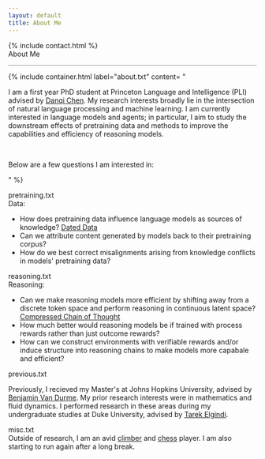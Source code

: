 ```yaml
---
layout: default
title: About Me
---
```


<div class="layout">
{% include contact.html %}

<div class="panel-normal v">
  <div class="section">
    About Me
  </div>
  <hr style="opacity: 50%">

  {% include container.html 
    label="about.txt"
    content=
      "
      <p>
        I am a first year PhD student at Princeton Language and Intelligence (PLI) advised by <a href="https://www.cs.princeton.edu/~danqic/">Danqi Chen</a>. 
        My research interests broadly lie in the intersection of natural language processing and machine learning. 
        I am currently interested in language models and agents; in particular, I aim to study the downstream effects of 
        pretraining data and methods to improve the capabilities and efficiency of reasoning models. 
      </p>
      <br>
      <p>
        Below are a few questions I am interested in:
      </p>
      "
  %}

  <div class="container ">
    <div class="container-header">
      pretraining.txt
      <div class="circle-container">
        <div class="circle" style="background-color: red"></div>
        <div class="circle" style="background-color: lime"></div>
      </div>
    </div>      
    <div class="container-content" >
      Data:
      <ul class="list">
        <li>How does pretraining data influence language models as sources of knowledge? <a href="./publications/index.html#timestamp">Dated Data</a></li>
        <li>Can we attribute content generated by models back to their pretraining corpus?</li>
        <li>How do we best correct misalignments arising from knowledge conflicts in models' pretraining data?</li>
      </ul>
    </div>
  </div>

  <div class="container ">
    <div class="container-header">
      reasoning.txt
      <div class="circle-container">
        <div class="circle" style="background-color: red"></div>
        <div class="circle" style="background-color: lime"></div>
      </div>
    </div>
    <div class="container-content" >
      Reasoning:
      <ul class="list">
        <li>Can we make reasoning models more efficient by shifting away from a discrete token space and perform reasoning in continuous latent space? <a href="./publications/index.html#ccot">Compressed Chain of Thought</a></li>
        <li>How much better would reasoning models be if trained with process rewards rather than just outcome rewards?</li>
        <li>How can we construct environments with verifiable rewards and/or induce structure into reasoning chains to make models more capabale and efficient?</li>
      </ul>
    </div>
  </div>

  <div class="container ">
    <div class="container-header">
      previous.txt
      <div class="circle-container">
        <div class="circle" style="background-color: red"></div>
        <div class="circle" style="background-color: lime"></div>
      </div>
    </div>
    <div class="container-content">
      <p>
        Previously, I recieved my Master's at Johns Hopkins University, advised by <a href="https://www.cs.jhu.edu/~vandurme/">Benjamin Van Durme</a>. 
        My prior research interests were in mathematics and fluid dynamics. 
        I performed research in these areas during my undergraduate studies at Duke University, advised by <a href="https://scholars.duke.edu/person/Tarek.Elgindi">Tarek Elgindi</a>.
      </p>
    </div>
  </div>

  <div class="container ">
    <div class="container-header">
      misc.txt
      <div class="circle-container">
        <div class="circle" style="background-color: red"></div>
        <div class="circle" style="background-color: lime"></div>
      </div>
    </div>
    <div class="container-content">
      Outside of research, I am an avid <a href="https://www.instagram.com/jeff._.climbs/">climber</a> and <a href="https://lichess.org/@/Nexx7">chess</a> player. I am also starting to run again after a long break.
    </div>
  </div>
</div>

</div>